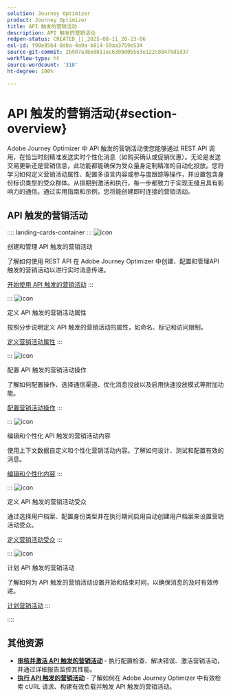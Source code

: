 ```yaml
---
solution: Journey Optimizer
product: Journey Optimizer
title: API 触发的营销活动
description: API 触发的营销活动
redpen-status: CREATED_||_2025-08-11_20-23-06
exl-id: f98e85b4-8d8a-4a9a-b814-59aa3759e534
source-git-commit: 2b907a3be8b11ac6308d0b563e122c88478d1d37
workflow-type: ht
source-wordcount: '318'
ht-degree: 100%

---
```


# API 触发的营销活动{#section-overview}

Adobe Journey Optimizer 中 API 触发的营销活动使您能够通过 REST API 调用，在恰当时刻精准发送实时个性化消息（如购买确认或促销优惠）。无论是发送交易更新还是营销信息，此功能都能确保为受众量身定制精准的自动化投放。您将学习如何定义营销活动属性、配置多语言内容或参与度跟踪等操作，并设置包含身份标识类型的受众群体。从排期到激活和执行，每一步都致力于实现无缝且具有影响力的通信。通过实用指南和示例，您将能创建即时连接的营销活动。

## API 触发的营销活动

:::: landing-cards-container
:::
![icon](https://cdn.experienceleague.adobe.com/icons/circle-play.svg)

创建和管理 API 触发的营销活动

了解如何使用 REST API 在 Adobe Journey Optimizer 中创建、配置和管理API触发的营销活动以进行实时消息传递。

[开始使用 API 触发的营销活动](../using/campaigns/api-triggered-campaigns.md)
:::

:::
![icon](https://cdn.experienceleague.adobe.com/icons/list-check.svg)

定义 API 触发的营销活动属性

按照分步说明定义 API 触发的营销活动的属性，如命名、标记和访问限制。

[定义营销活动属性](../using/campaigns/api-triggered-campaign-properties.md)
:::

:::
![icon](https://cdn.experienceleague.adobe.com/icons/gear.svg)

配置 API 触发的营销活动操作

了解如何配置操作、选择通信渠道、优化消息投放以及启用快速投放模式等附加功能。

[配置营销活动操作](../using/campaigns/api-triggered-campaign-action.md)
:::

:::
![icon](https://cdn.experienceleague.adobe.com/icons/bullseye.svg)

编辑和个性化 API 触发的营销活动内容

使用上下文数据自定义和个性化营销活动内容。了解如何设计、测试和配置有效的消息。

[编辑和个性化内容](../using/campaigns/api-triggered-campaign-content.md)
:::

:::
![icon](https://cdn.experienceleague.adobe.com/icons/users.svg)

定义 API 触发的营销活动受众

通过选择用户档案、配置身份类型并在执行期间启用自动创建用户档案来设置营销活动受众。

[定义营销活动受众](../using/campaigns/api-triggered-campaign-audience.md)
:::

:::
![icon](https://cdn.experienceleague.adobe.com/icons/clock.svg)

计划 API 触发的营销活动

了解如何为 API 触发的营销活动设置开始和结束时间，以确保消息的及时有效传递。

[计划营销活动](../using/campaigns/api-triggered-campaign-schedule.md)
:::

::::


## 其他资源

- **[审核并激活 API 触发的营销活动](../using/campaigns/review-activate-api-triggered-campaign.md)** - 执行配置检查、解决错误、激活营销活动，并通过详细报告监控其性能。
- **[执行 API 触发的营销活动](../using/campaigns/trigger-campaigns.md)** - 了解如何在 Adobe Journey Optimizer 中有效检索 cURL 请求、构建有效负载并触发 API 触发的营销活动。
